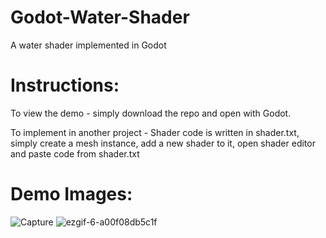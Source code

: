 
# Godot-Water-Shader
A water shader implemented in Godot

# Instructions: 
To view the demo - simply download the repo and open with Godot. 

To implement in another project - Shader code is written in shader.txt, simply create a mesh instance, add a new shader to it, open shader editor and paste code from shader.txt

# Demo Images: 


![Capture](https://user-images.githubusercontent.com/54542639/117222243-e22eaa80-adbf-11eb-8682-df2c90643a2e.PNG)
![ezgif-6-a00f08db5c1f](https://user-images.githubusercontent.com/54542639/117222575-97616280-adc0-11eb-8e2a-46a8b36dc0cc.gif)
